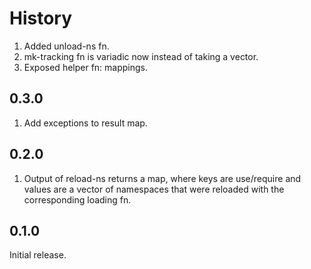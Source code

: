 # History

1. Added unload-ns fn.
2. mk-tracking fn is variadic now instead of taking a vector.
3. Exposed helper fn: mappings.

## 0.3.0

1. Add exceptions to result map.

## 0.2.0

1. Output of reload-ns returns a map, where keys are use/require and values are a vector of namespaces that were reloaded with the corresponding loading fn.

## 0.1.0

Initial release.
